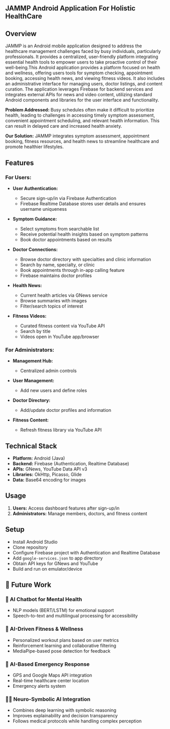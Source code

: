 ## JAMMP Android Application For Holistic HealthCare

## Overview

JAMMP is an Android mobile application designed to address the healthcare management challenges faced by busy individuals, particularly professionals. It provides a centralized, user-friendly platform integrating essential health tools to empower users to take proactive control of their well-being.This Android application provides a platform focused on health and wellness, offering users tools for symptom checking, appointment booking, accessing health news, and viewing fitness videos. It also includes an administrative interface for managing users, doctor listings, and content curation. The application leverages Firebase for backend services and integrates external APIs for news and video content, utilizing standard Android components and libraries for the user interface and functionality.


**Problem Addressed:** 
Busy schedules often make it difficult to prioritize health, leading to challenges in accessing timely symptom assessment, convenient appointment scheduling, and relevant health information. This can result in delayed care and increased health anxiety.

**Our Solution:** JAMMP integrates symptom assessment, appointment booking, fitness resources, and health news to streamline healthcare and promote healthier lifestyles.

## Features

### For Users:

- **User Authentication:**
  - Secure sign-up/in via Firebase Authentication
  - Firebase Realtime Database stores user details and ensures username uniqueness

- **Symptom Guidance:**
  - Select symptoms from searchable list
  - Receive potential health insights based on symptom patterns
  - Book doctor appointments based on results

- **Doctor Connections:**
  - Browse doctor directory with specialties and clinic information
  - Search by name, specialty, or clinic
  - Book appointments through in-app calling feature
  - Firebase maintains doctor profiles

- **Health News:**
  - Current health articles via GNews service
  - Browse summaries with images
  - Filter/search topics of interest

- **Fitness Videos:**
  - Curated fitness content via YouTube API
  - Search by title
  - Videos open in YouTube app/browser

### For Administrators:

- **Management Hub:**
  - Centralized admin controls

- **User Management:**
  - Add new users and define roles

- **Doctor Directory:**
  - Add/update doctor profiles and information

- **Fitness Content:**
  - Refresh fitness library via YouTube API

## Technical Stack

- **Platform:** Android (Java)
- **Backend:** Firebase (Authentication, Realtime Database)
- **APIs:** GNews, YouTube Data API v3
- **Libraries:** OkHttp, Picasso, Glide
- **Data:** Base64 encoding for images

## Usage

1. **Users:** Access dashboard features after sign-up/in
2. **Administrators:** Manage members, doctors, and fitness content

## Setup

- Install Android Studio
- Clone repository
- Configure Firebase project with Authentication and Realtime Database
- Add `google-services.json` to app directory
- Obtain API keys for GNews and YouTube
- Build and run on emulator/device

## 🔮 Future Work

### 🧠 AI Chatbot for Mental Health
- NLP models (BERT/LSTM) for emotional support
- Speech-to-text and multilingual processing for accessibility

### 🏃 AI-Driven Fitness & Wellness
- Personalized workout plans based on user metrics
- Reinforcement learning and collaborative filtering
- MediaPipe-based pose detection for feedback

### 🚨 AI-Based Emergency Response
- GPS and Google Maps API integration
- Real-time healthcare center location
- Emergency alerts system

### 🧠🔗 Neuro-Symbolic AI Integration
- Combines deep learning with symbolic reasoning
- Improves explainability and decision transparency
- Follows medical protocols while handling complex perception
